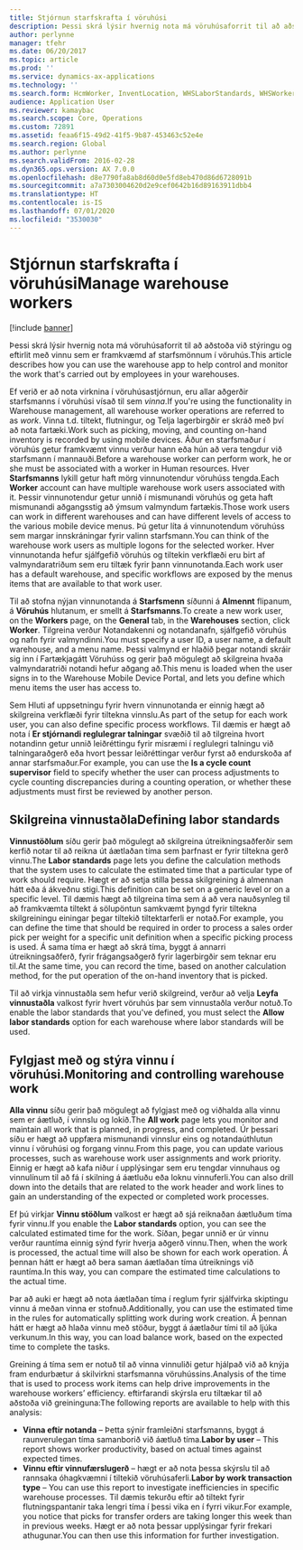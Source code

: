 ```yaml
---
title: Stjórnun starfskrafta í vöruhúsi
description: Þessi skrá lýsir hvernig nota má vöruhúsaforrit til að aðstoða við stýringu og eftirlit með vinnu sem er framkvæmd af starfsmönnum í vöruhús.
author: perlynne
manager: tfehr
ms.date: 06/20/2017
ms.topic: article
ms.prod: ''
ms.service: dynamics-ax-applications
ms.technology: ''
ms.search.form: HcmWorker, InventLocation, WHSLaborStandards, WHSWorker, WHSWorkTable, WHSWorkTableListPage
audience: Application User
ms.reviewer: kamaybac
ms.search.scope: Core, Operations
ms.custom: 72891
ms.assetid: feaa6f15-49d2-41f5-9b87-453463c52e4e
ms.search.region: Global
ms.author: perlynne
ms.search.validFrom: 2016-02-28
ms.dyn365.ops.version: AX 7.0.0
ms.openlocfilehash: d8e7790fa8ab8d60d0e5fd8eb470d86d6728091b
ms.sourcegitcommit: a7a7303004620d2e9cef0642b16d89163911dbb4
ms.translationtype: HT
ms.contentlocale: is-IS
ms.lasthandoff: 07/01/2020
ms.locfileid: "3530030"
---
```

# <a name="manage-warehouse-workers"></a><span data-ttu-id="dfe9c-103">Stjórnun starfskrafta í vöruhúsi</span><span class="sxs-lookup"><span data-stu-id="dfe9c-103">Manage warehouse workers</span></span>

[!include [banner](../includes/banner.md)]

<span data-ttu-id="dfe9c-104">Þessi skrá lýsir hvernig nota má vöruhúsaforrit til að aðstoða við stýringu og eftirlit með vinnu sem er framkvæmd af starfsmönnum í vöruhús.</span><span class="sxs-lookup"><span data-stu-id="dfe9c-104">This article describes how you can use the warehouse app to help control and monitor the work that's carried out by employees in your warehouses.</span></span>

<span data-ttu-id="dfe9c-105">Ef verið er að nota virknina í vöruhúsastjórnun, eru allar aðgerðir starfsmanns í vöruhúsi vísað til sem *vinna*.</span><span class="sxs-lookup"><span data-stu-id="dfe9c-105">If you're using the functionality in Warehouse management, all warehouse worker operations are referred to as *work*.</span></span> <span data-ttu-id="dfe9c-106">Vinna t.d. tiltekt, flutningur, og Telja lagerbirgðir er skráð með því að nota fartæki.</span><span class="sxs-lookup"><span data-stu-id="dfe9c-106">Work such as picking, moving, and counting on-hand inventory is recorded by using mobile devices.</span></span> <span data-ttu-id="dfe9c-107">Áður en starfsmaður í vöruhús getur framkvæmt vinnu verður hann eða hún að vera tengdur við starfsmann í mannauði.</span><span class="sxs-lookup"><span data-stu-id="dfe9c-107">Before a warehouse worker can perform work, he or she must be associated with a worker in Human resources.</span></span> <span data-ttu-id="dfe9c-108">Hver **Starfsmanns** lykill getur haft mörg vinnunotendur vöruhúss tengda.</span><span class="sxs-lookup"><span data-stu-id="dfe9c-108">Each **Worker** account can have multiple warehouse work users associated with it.</span></span> <span data-ttu-id="dfe9c-109">Þessir vinnunotendur getur unnið í mismunandi vöruhús og geta haft mismunandi aðgangsstig að ýmsum valmyndum fartækis.</span><span class="sxs-lookup"><span data-stu-id="dfe9c-109">Those work users can work in different warehouses and can have different levels of access to the various mobile device menus.</span></span> <span data-ttu-id="dfe9c-110">Þú getur líta á vinnunotendum vöruhúss sem margar innskráningar fyrir valinn starfsmann.</span><span class="sxs-lookup"><span data-stu-id="dfe9c-110">You can think of the warehouse work users as multiple logons for the selected worker.</span></span> <span data-ttu-id="dfe9c-111">Hver vinnunotanda hefur sjálfgefið vöruhús og tiltekin verkflæði eru birt af valmyndaratriðum sem eru tiltæk fyrir þann vinnunotanda.</span><span class="sxs-lookup"><span data-stu-id="dfe9c-111">Each work user has a default warehouse, and specific workflows are exposed by the menus items that are available to that work user.</span></span> 

<span data-ttu-id="dfe9c-112">Til að stofna nýjan vinnunotanda á **Starfsmenn** síðunni á **Almennt** flipanum, á **Vöruhús** hlutanum, er smellt á **Starfsmanns**.</span><span class="sxs-lookup"><span data-stu-id="dfe9c-112">To create a new work user, on the **Workers** page, on the **General** tab, in the **Warehouses** section, click **Worker**.</span></span> <span data-ttu-id="dfe9c-113">Tilgreina verður Notandakenni og notandanafn, sjálfgefið vöruhús og nafn fyrir valmyndinni.</span><span class="sxs-lookup"><span data-stu-id="dfe9c-113">You must specify a user ID, a user name, a default warehouse, and a menu name.</span></span> <span data-ttu-id="dfe9c-114">Þessi valmynd er hlaðið þegar notandi skráir sig inn í Fartækjagátt Vöruhúss og gerir það mögulegt að skilgreina hvaða valmyndaratriði notandi hefur aðgang að.</span><span class="sxs-lookup"><span data-stu-id="dfe9c-114">This menu is loaded when the user signs in to the Warehouse Mobile Device Portal, and lets you define which menu items the user has access to.</span></span> 

<span data-ttu-id="dfe9c-115">Sem Hluti af uppsetningu fyrir hvern vinnunotanda er einnig hægt að skilgreina verkflæði fyrir tiltekna vinnslu.</span><span class="sxs-lookup"><span data-stu-id="dfe9c-115">As part of the setup for each work user, you can also define specific process workflows.</span></span> <span data-ttu-id="dfe9c-116">Til dæmis er hægt að nota í **Er stjórnandi reglulegrar talningar** svæðið til að tilgreina hvort notandinn getur unnið leiðréttingu fyrir misræmi í reglulegri talningu við talningaraðgerð eða hvort þessar leiðréttingar verður fyrst að endurskoða af annar starfsmaður.</span><span class="sxs-lookup"><span data-stu-id="dfe9c-116">For example, you can use the **Is a cycle count supervisor** field to specify whether the user can process adjustments to cycle counting discrepancies during a counting operation, or whether these adjustments must first be reviewed by another person.</span></span>

## <a name="defining-labor-standards"></a><span data-ttu-id="dfe9c-117">Skilgreina vinnustaðla</span><span class="sxs-lookup"><span data-stu-id="dfe9c-117">Defining labor standards</span></span>
<span data-ttu-id="dfe9c-118">**Vinnustöðlum** síðu gerir það mögulegt að skilgreina útreikningsaðferðir sem kerfið notar til að reikna út áætlaðan tíma sem þarfnast er fyrir tiltekna gerð vinnu.</span><span class="sxs-lookup"><span data-stu-id="dfe9c-118">The **Labor standards** page lets you define the calculation methods that the system uses to calculate the estimated time that a particular type of work should require.</span></span> <span data-ttu-id="dfe9c-119">Hægt er að setja stilla þessa skilgreining á almennan hátt eða á ákveðnu stigi.</span><span class="sxs-lookup"><span data-stu-id="dfe9c-119">This definition can be set on a generic level or on a specific level.</span></span> <span data-ttu-id="dfe9c-120">Til dæmis hægt að tilgreina tíma sem á að vera nauðsynleg til að framkvæmta tiltekt á sölupöntun samkvæmt þyngd fyrir tiltekna skilgreiningu einingar þegar tiltekið tiltektarferli er notað.</span><span class="sxs-lookup"><span data-stu-id="dfe9c-120">For example, you can define the time that should be required in order to process a sales order pick per weight for a specific unit definition when a specific picking process is used.</span></span> <span data-ttu-id="dfe9c-121">Á sama tíma er hægt að skrá tíma, byggt á annarri útreikningsaðferð, fyrir frágangsaðgerð fyrir lagerbirgðir sem teknar eru til.</span><span class="sxs-lookup"><span data-stu-id="dfe9c-121">At the same time, you can record the time, based on another calculation method, for the put operation of the on-hand inventory that is picked.</span></span> 

<span data-ttu-id="dfe9c-122">Til að virkja vinnustaðla sem hefur verið skilgreind, verður að velja **Leyfa vinnustaðla** valkost fyrir hvert vöruhús þar sem vinnustaðla verður notuð.</span><span class="sxs-lookup"><span data-stu-id="dfe9c-122">To enable the labor standards that you've defined, you must select the **Allow labor standards** option for each warehouse where labor standards will be used.</span></span>

## <a name="monitoring-and-controlling-warehouse-work"></a><span data-ttu-id="dfe9c-123">Fylgjast með og stýra vinnu í vöruhúsi.</span><span class="sxs-lookup"><span data-stu-id="dfe9c-123">Monitoring and controlling warehouse work</span></span>
<span data-ttu-id="dfe9c-124">**Alla vinnu** síðu gerir það mögulegt að fylgjast með og viðhalda alla vinnu sem er áætluð, í vinnslu og lokið.</span><span class="sxs-lookup"><span data-stu-id="dfe9c-124">The **All work** page lets you monitor and maintain all work that is planned, in progress, and completed.</span></span> <span data-ttu-id="dfe9c-125">Úr þessari síðu er hægt að uppfæra mismunandi vinnslur eins og notandaúthlutun vinnu í vöruhúsi og forgang vinnu.</span><span class="sxs-lookup"><span data-stu-id="dfe9c-125">From this page, you can update various processes, such as warehouse work user assignments and work priority.</span></span> <span data-ttu-id="dfe9c-126">Einnig er hægt að kafa niður í upplýsingar sem eru tengdar vinnuhaus og vinnulínum til að fá í skilning á áætluðu eða loknu vinnuferli.</span><span class="sxs-lookup"><span data-stu-id="dfe9c-126">You can also drill down into the details that are related to the work header and work lines to gain an understanding of the expected or completed work processes.</span></span> 

<span data-ttu-id="dfe9c-127">Ef þú virkjar **Vinnu stöðlum** valkost er hægt að sjá reiknaðan áætluðum tíma fyrir vinnu.</span><span class="sxs-lookup"><span data-stu-id="dfe9c-127">If you enable the **Labor standards** option, you can see the calculated estimated time for the work.</span></span> <span data-ttu-id="dfe9c-128">Síðan, þegar unnið er úr vinnu verður rauntíma einnig sýnd fyrir hverja aðgerð vinnu.</span><span class="sxs-lookup"><span data-stu-id="dfe9c-128">Then, when the work is processed, the actual time will also be shown for each work operation.</span></span> <span data-ttu-id="dfe9c-129">Á þennan hátt er hægt að bera saman áætlaðan tíma útreiknings við rauntíma.</span><span class="sxs-lookup"><span data-stu-id="dfe9c-129">In this way, you can compare the estimated time calculations to the actual time.</span></span> 

<span data-ttu-id="dfe9c-130">Þar að auki er hægt að nota áætlaðan tíma í reglum fyrir sjálfvirka skiptingu vinnu á meðan vinna er stofnuð.</span><span class="sxs-lookup"><span data-stu-id="dfe9c-130">Additionally, you can use the estimated time in the rules for automatically splitting work during work creation.</span></span> <span data-ttu-id="dfe9c-131">Á þennan hátt er hægt að hlaða vinnu með stöður, byggt á áætlaður tími til að ljúka verkunum.</span><span class="sxs-lookup"><span data-stu-id="dfe9c-131">In this way, you can load balance work, based on the expected time to complete the tasks.</span></span> 

<span data-ttu-id="dfe9c-132">Greining á tíma sem er notuð til að vinna vinnuliði getur hjálpað við að knýja fram endurbætur á skilvirkni starfsmanna vöruhússins.</span><span class="sxs-lookup"><span data-stu-id="dfe9c-132">Analysis of the time that is used to process work items can help drive improvements in the warehouse workers’ efficiency.</span></span> <span data-ttu-id="dfe9c-133">eftirfarandi skýrsla eru tiltækar til að aðstoða við greininguna:</span><span class="sxs-lookup"><span data-stu-id="dfe9c-133">The following reports are available to help with this analysis:</span></span>

-   <span data-ttu-id="dfe9c-134">**Vinna eftir notanda** – Þetta sýnir framleiðni starfsmanns, byggt á raunverulegan tíma samanborið við áætluð tíma.</span><span class="sxs-lookup"><span data-stu-id="dfe9c-134">**Labor by user** – This report shows worker productivity, based on actual times against expected times.</span></span>
-   <span data-ttu-id="dfe9c-135">**Vinnu eftir vinnufærslugerð** – hægt er að nota þessa skýrslu til að rannsaka óhagkvæmni í tiltekið vöruhúsaferli.</span><span class="sxs-lookup"><span data-stu-id="dfe9c-135">**Labor by work transaction type** – You can use this report to investigate inefficiencies in specific warehouse processes.</span></span> <span data-ttu-id="dfe9c-136">Til dæmis tekurðu eftir að tiltekt fyrir flutningspantanir taka lengri tíma í þessi vika en í fyrri vikur.</span><span class="sxs-lookup"><span data-stu-id="dfe9c-136">For example, you notice that picks for transfer orders are taking longer this week than in previous weeks.</span></span> <span data-ttu-id="dfe9c-137">Hægt er að nota þessar upplýsingar fyrir frekari athugunar.</span><span class="sxs-lookup"><span data-stu-id="dfe9c-137">You can then use this information for further investigation.</span></span>




